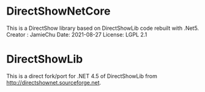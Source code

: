 DirectShowNetCore 
==================
This is a DirectShow library  based on DirectShowLib code rebuilt with .Net5.
Creator : JamieChu
Date: 2021-08-27
License: LGPL 2.1


DirectShowLib
===============
This is a direct fork/port for .NET 4.5 of DirectShowLib from http://directshownet.sourceforge.net.  
